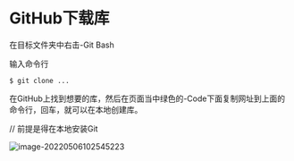# GitHub下载库

在目标文件夹中右击-Git Bash

输入命令行

```
$ git clone ...
```

在GitHub上找到想要的库，然后在页面当中绿色的-Code下面复制网址到上面的命令行，回车，就可以在本地创建库。

// 前提是得在本地安装Git

![image-20220506102545223](D:\_c++study\图片\GitHub拉取代码\image-20220506102545223.png)
